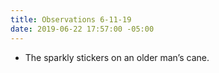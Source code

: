 ```yaml
---
title: Observations 6-11-19
date: 2019-06-22 17:57:00 -05:00
---
```


- The sparkly stickers on an older man’s cane.

